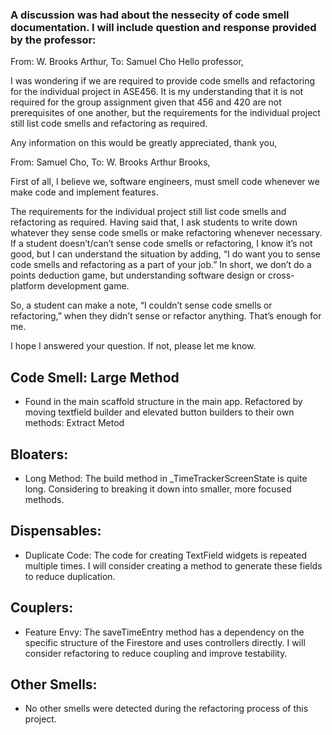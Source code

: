 ### A discussion was had about the nessecity of code smell documentation. I will include question and response provided by the professor:
From: W. Brooks Arthur, To: Samuel Cho
Hello professor,

I was wondering if we are required to provide code smells and refactoring for the individual project in ASE456. It is my understanding that it is not required for the group assignment given that 456 and 420 are not prerequisites of one another, but the requirements for the individual project still list code smells and refactoring as required.

Any information on this would be greatly appreciated,
thank you,

From: Samuel Cho, To: W. Brooks Arthur
Brooks, 

First of all, I believe we, software engineers, must smell code whenever we make code and implement features.

The requirements for the individual project still list code smells and refactoring as required.
Having said that, I ask students to write down whatever they sense code smells or make refactoring whenever necessary.
If a student doesn’t/can’t sense code smells or refactoring, I know it’s not good, but I can understand the situation by adding, “I do want you to sense code smells and refactoring as a part of your job.” In short, we don’t do a points deduction game, but understanding software design or cross-platform development game. 

So, a student can make a note, “I couldn’t sense code smells or refactoring,” when they didn’t sense or refactor anything. That’s enough for me. 

I hope I answered your question. If not, please let me know.

## Code Smell: Large Method
* Found in the main scaffold structure in the main app. Refactored by moving textfield builder and elevated button builders to their own methods: Extract Metod

## Bloaters:
* Long Method: The build method in _TimeTrackerScreenState is quite long. Considering to breaking it down into smaller, more focused methods.

## Dispensables:
* Duplicate Code: The code for creating TextField widgets is repeated multiple times. I will consider creating a method to generate these fields to reduce duplication.

## Couplers:
* Feature Envy: The saveTimeEntry method has a dependency on the specific structure of the Firestore and uses controllers directly. I will consider refactoring to reduce coupling and improve testability.

## Other Smells:
* No other smells were detected during the refactoring process of this project.